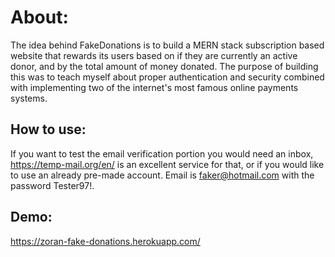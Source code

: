 # About:

The idea behind FakeDonations is to build a MERN stack subscription based website that rewards its users based on if they are currently an active donor, and by the total amount of money donated. The purpose of building this was to teach myself about proper authentication and security combined with implementing two of the internet's most famous online payments systems.

 ## How to use:

If you want to test the email verification portion you would need an inbox, https://temp-mail.org/en/ is an excellent service for that, or if you would like to use an already pre-made account. Email is faker@hotmail.com with the password Tester97!.

## Demo:

https://zoran-fake-donations.herokuapp.com/
